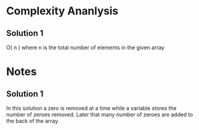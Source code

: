 # Complexity Ananlysis

## Solution 1

O( n ) where n is the total number of elements in the given array


# Notes 

## Solution 1

In this solution a zero is removed at a time while a variable stores the number of zeroes removed. Later that many number of zeroes are added to the back of the array.
